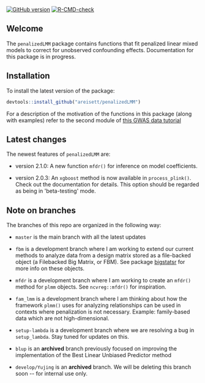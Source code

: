 <!-- badges: start -->
[![GitHub version](https://img.shields.io/static/v1?label=GitHub&message=1.0.1&color=blue&logo=github)](https://github.com/areisett/penalizedLMM)
[![R-CMD-check](https://github.com/areisett/penalizedLMM/workflows/R-CMD-check/badge.svg)](https://github.com/areisett/penalizedLMM/actions)
<!-- badges: end -->

## Welcome 

The `penalizedLMM` package contains functions that fit penalized linear mixed models to correct for unobserved confounding effects. Documentation for this package is in progress. 


## Installation 

To install the latest version of the package: 

```r
devtools::install_github("areisett/penalizedLMM")
```

For a description of the motivation of the functions in this package (along with examples) refer to the second module of [this GWAS data tutorial](https://pbreheny.github.io/adv-gwas-tutorial/index.html)

## Latest changes 

The newest features of `penalizedLMM` are: 

  - version 2.1.0: A new function `mfdr()` for inference on model coefficients. 

  - version 2.0.3: An `xgboost` method is now available in `process_plink()`. Check out the documentation for details. This option should be regarded as being in 'beta-testing' mode.
  
## Note on branches 

The branches of this repo are organized in the following way: 

  - `master` is the main branch with all the latest updates

  - `fbm` is a development branch where I am working to extend our current methods to analyze data from a design matrix stored as a file-backed object (a Filebacked Big Matrix, or FBM). See package [bigstatsr](https://privefl.github.io/bigstatsr/) for more info on these objects. 

  - `mfdr` is a development branch where I am working to create an `mfdr()` method for `plmm` objects. See `ncvreg::mfdr()` for inspiration. 

  - `fam_lmm` is a development branch where I am thinking about how the framework `plmm()` uses for analyzing relationships can be used in contexts where penalization is not necessary. Example: family-based data which are not high-dimensional. 

  - `setup-lambda` is a development branch where we are resolving a bug in `setup_lambda`. Stay tuned for updates on this. 
  
  - `blup` is an **archived** branch previously focused on improving the implementation of the Best Linear Unbiased Predictor method 
  
  - `develop/Yujing` is an **archived** branch. We will be deleting this branch soon -- for internal use only. 
